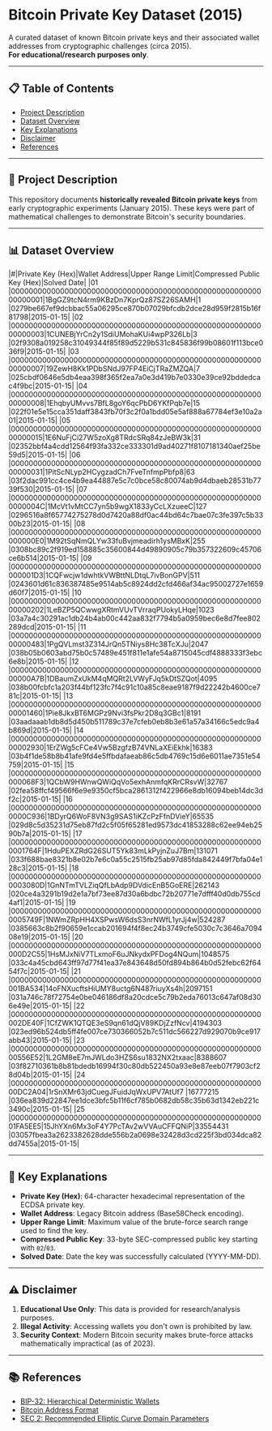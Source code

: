 # Bitcoin Private Key Dataset (2015)

A curated dataset of known Bitcoin private keys and their associated wallet addresses from cryptographic challenges (circa 2015).  
**For educational/research purposes only**.

---

## 📋 Table of Contents
- [Project Description](#-project-description)
- [Dataset Overview](#-dataset-overview)
- [Key Explanations](#-key-explanations)
- [Disclaimer](#-disclaimer)
- [References](#-references)

---

## 🧩 Project Description
This repository documents **historically revealed Bitcoin private keys** from early cryptographic experiments (January 2015). These keys were part of mathematical challenges to demonstrate Bitcoin's security boundaries.

---

## 📊 Dataset Overview

|#|Private Key (Hex)|Wallet Address|Upper Range Limit|Compressed Public Key (Hex)|Solved Date|
|01 |0000000000000000000000000000000000000000000000000000000000000001|1BgGZ9tcN4rm9KBzDn7KprQz87SZ26SAMH|1                                               |0279be667ef9dcbbac55a06295ce870b07029bfcdb2dce28d959f2815b16f81798|2015-01-15|
|02 |0000000000000000000000000000000000000000000000000000000000000003|1CUNEBjYrCn2y1SdiUMohaKUi4wpP326Lb|3                                               |02f9308a019258c31049344f85f89d5229b531c845836f99b08601f113bce036f9|2015-01-15|
|03 |0000000000000000000000000000000000000000000000000000000000000007|19ZewH8Kk1PDbSNdJ97FP4EiCjTRaZMZQA|7                                               |025cbdf0646e5db4eaa398f365f2ea7a0e3d419b7e0330e39ce92bddedcac4f9bc|2015-01-15|
|04 |0000000000000000000000000000000000000000000000000000000000000008|1EhqbyUMvvs7BfL8goY6qcPbD6YKfPqb7e|15                                              |022f01e5e15cca351daff3843fb70f3c2f0a1bdd05e5af888a67784ef3e10a2a01|2015-01-15|
|05 |0000000000000000000000000000000000000000000000000000000000000015|1E6NuFjCi27W5zoXg8TRdcSRq84zJeBW3k|31                                              |02352bbf4a4cdd12564f93fa332ce333301d9ad40271f8107181340aef25be59d5|2015-01-15|
|06 |0000000000000000000000000000000000000000000000000000000000000031|1PitScNLyp2HCygzadCh7FveTnfmpPbfp8|63                                              |03f2dac991cc4ce4b9ea44887e5c7c0bce58c80074ab9d4dbaeb28531b7739f530|2015-01-15|
|07 |000000000000000000000000000000000000000000000000000000000000004C|1McVt1vMtCC7yn5b9wgX1833yCcLXzueeC|127                                             |0296516a8f65774275278d0d7420a88df0ac44bd64c7bae07c3fe397c5b3300b23|2015-01-15|
|08 |00000000000000000000000000000000000000000000000000000000000000E0|1M92tSqNmQLYw33fuBvjmeadirh1ysMBxK|255                                             |0308bc89c2f919ed158885c35600844d49890905c79b357322609c45706ce6b514|2015-01-15|
|09 |00000000000000000000000000000000000000000000000000000000000001D3|1CQFwcjw1dwhtkVWBttNLDtqL7ivBonGPV|511                                             |0243601d61c836387485e9514ab5c8924dd2cfd466af34ac95002727e1659d60f7|2015-01-15|
|10 |0000000000000000000000000000000000000000000000000000000000000202|1LeBZP5QCwwgXRtmVUvTVrraqPUokyLHqe|1023                                            |03a7a4c30291ac1db24b4ab00c442aa832f7794b5a0959bec6e8d7fee802289dcd|2015-01-15|
|11 |0000000000000000000000000000000000000000000000000000000000000483|1PgQVLmst3Z314JrQn5TNiys8Hc38TcXJu|2047                                            |038b05b0603abd75b0c57489e451f811e1afe54a8715045cdf4888333f3ebc6e8b|2015-01-15|
|12 |0000000000000000000000000000000000000000000000000000000000000A7B|1DBaumZxUkM4qMQRt2LVWyFJq5kDtSZQot|4095                                            |038b00fcbfc1a203f44bf123fc7f4c91c10a85c8eae9187f9d22242b4600ce781c|2015-01-15|
|13 |0000000000000000000000000000000000000000000000000000000000001460|1Pie8JkxBT6MGPz9Nvi3fsPkr2D8q3GBc1|8191                                            |03aadaaab1db8d5d450b511789c37e7cfeb0eb8b3e61a57a34166c5edc9a4b869d|2015-01-15|
|14 |0000000000000000000000000000000000000000000000000000000000002930|1ErZWg5cFCe4Vw5BzgfzB74VNLaXEiEkhk|16383                                           |03b4f1de58b8b41afe9fd4e5ffbdafaeab86c5db4769c15d6e6011ae7351e54759|2015-01-15|
|15 |00000000000000000000000000000000000000000000000000000000000068F3|1QCbW9HWnwQWiQqVo5exhAnmfqKRrCRsvW|32767                                           |02fea58ffcf49566f6e9e9350cf5bca2861312f422966e8db16094beb14dc3df2c|2015-01-15|
|16 |000000000000000000000000000000000000000000000000000000000000C936|1BDyrQ6WoF8VN3g9SAS1iKZcPzFfnDVieY|65535                                           |029d8c5d35231d75eb87fd2c5f05f65281ed9573dc41853288c62ee94eb2590b7a|2015-01-15|
|17 |000000000000000000000000000000000000000000000000000000000001764F|1HduPEXZRdG26SUT5Yk83mLkPyjnZuJ7Bm|131071                                          |033f688bae8321b8e02b7e6c0a55c2515fb25ab97d85fda842449f7bfa04e128c3|2015-01-15|
|18 |000000000000000000000000000000000000000000000000000000000003080D|1GnNTmTVLZiqQfLbAdp9DVdicEnB5GoERE|262143                                          |020ce4a3291b19d2e1a7bf73ee87d30a6bdbc72b20771e7dfff40d0db755cd4af1|2015-01-15|
|19 |000000000000000000000000000000000000000000000000000000000005749F|1NWmZRpHH4XSPwsW6dsS3nrNWfL1yrJj4w|524287                                          |0385663c8b2f90659e1ccab201694f4f8ec24b3749cfe5030c7c3646a709408e19|2015-01-15|
|20 |00000000000000000000000000000000000000000000000000000000000D2C55|1HsMJxNiV7TLxmoF6uJNkydxPFDog4NQum|1048575                                         |033c4a45cbd643ff97d77f41ea37e843648d50fd894b864b0d52febc62f6454f7c|2015-01-15|
|21 |00000000000000000000000000000000000000000000000000000000001BA534|14oFNXucftsHiUMY8uctg6N487riuyXs4h|2097151                                         |031a746c78f72754e0be046186df8a20cdce5c79b2eda76013c647af08d306e49e|2015-01-15|
|22 |00000000000000000000000000000000000000000000000000000000002DE40F|1CfZWK1QTQE3eS9qn61dQjV89KDjZzfNcv|4194303                                         |023ed96b524db5ff4fe007ce730366052b7c511dc566227d929070b9ce917abb43|2015-01-15|
|23 |0000000000000000000000000000000000000000000000000000000000556E52|1L2GM8eE7mJWLdo3HZS6su1832NX2txaac|8388607                                         |03f82710361b8b81bdedb16994f30c80db522450a93e8e87eeb07f7903cf28d04b|2015-01-15|
|24 |0000000000000000000000000000000000000000000000000000000000DC2A04|1rSnXMr63jdCuegJFuidJqWxUPV7AtUf7 |16777215                                        |036ea839d22847ee1dce3bfc5b11f6cf785b0682db58c35b63d1342eb221c3490c|2015-01-15|
|25 |0000000000000000000000000000000000000000000000000000000001FA5EE5|15JhYXn6Mx3oF4Y7PcTAv2wVVAuCFFQNiP|33554431                                        |03057fbea3a2623382628dde556b2a0698e32428d3cd225f3bd034dca82dd7455a|2015-01-15|

---

## 🔑 Key Explanations
- **Private Key (Hex)**: 64-character hexadecimal representation of the ECDSA private key.
- **Wallet Address**: Legacy Bitcoin address (Base58Check encoding).
- **Upper Range Limit**: Maximum value of the brute-force search range used to find the key.
- **Compressed Public Key**: 33-byte SEC-compressed public key starting with `02`/`03`.
- **Solved Date**: Date the key was successfully calculated (YYYY-MM-DD).

---

## ⚠️ Disclaimer
1. **Educational Use Only**: This data is provided for research/analysis purposes.
2. **Illegal Activity**: Accessing wallets you don't own is prohibited by law.
3. **Security Context**: Modern Bitcoin security makes brute-force attacks mathematically impractical (as of 2023).

---

## 📚 References
- [BIP-32: Hierarchical Deterministic Wallets](https://github.com/bitcoin/bips/blob/master/bip-0032.mediawiki)
- [Bitcoin Address Format](https://en.bitcoin.it/wiki/Address)
- [SEC 2: Recommended Elliptic Curve Domain Parameters](http://www.secg.org/sec2-v2.pdf)
